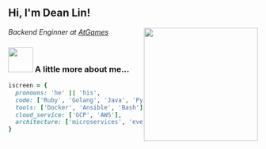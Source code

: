 <h2> Hi, I'm Dean Lin! </h2>
<img align='right' src="https://avatars.githubusercontent.com/u/1193025?v=4" width="230">

<p>
<em>Backend Enginner at <a href="http://www.atgames.net">AtGames</a></br>
</em></p>

### <img src="https://media.giphy.com/media/VgCDAzcKvsR6OM0uWg/giphy.gif" width="50"> A little more about me...  

```ruby
iscreen = {
  pronouns: 'he' || 'his',
  code: ['Ruby', 'Golang', 'Java', 'Python', 'C#'],
  tools: ['Docker', 'Ansible', 'Bash'],
  cloud_service: ['GCP', 'AWS'],
  architecture: ['microservices', 'event-driven', 'design system pattern'],  
}
```
